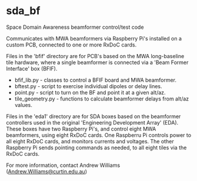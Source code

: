# sda_bf
Space Domain Awareness beamformer control/test code

Communicates with MWA beamformers via Raspberry Pi's installed on 
a custom PCB, connected to one or more RxDoC cards.

Files in the 'bfif' directory are for PCB's based on the MWA long-baseline
tile hardware, where a single beamformer is connected via a 'Beam
Former Interface' box (BFIF).

  - bfif_lib.py - classes to control a BFIF board and MWA beamformer.
  - bftest.py - script to exercise individual dipoles or delay lines.
  - point.py - script to turn on the BF and point it at a given alt/az.
  - tile_geometry.py - functions to calculate beamformer delays from alt/az values.

Files in the 'eda1' directory are for SDA boxes based on the 
beamformer controllers used in the original 'Engineering Development
Array' (EDA). These boxes have two Raspberry Pi's, and control eight
MWA beamformers, using eight RxDoC cards. One Raspberru Pi controls 
power to all eight RxDoC cards, and monitors currents and voltages. The
other Raspberry Pi sends pointing commands as needed, to all eight
tiles via the RxDoC cards.

For more information, contact Andrew Williams 
(Andrew.Williams@curtin.edu.au)